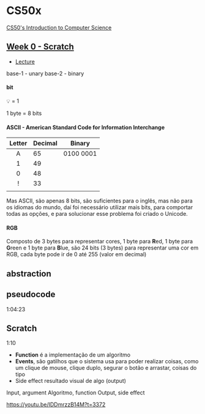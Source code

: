 # CS50x

[CS50's Introduction to Computer Science](https://learning.edx.org/course/course-v1:HarvardX+CS50+X/home)



## [Week 0 - Scratch](https://learning.edx.org/course/course-v1:HarvardX+CS50+X/block-v1:HarvardX+CS50+X+type@sequential+block@a8730f85a9a94d41a784a58c4b6d8bdc)


* [Lecture](https://video.cs50.io/IDDmrzzB14M?screen=vm_vgY75qT4)


base-1 - unary
base-2 - binary


#### bit

💡 = 1

1 byte = 8 bits


#### ASCII - American Standard Code for Information Interchange

|Letter| Decimal | Binary|
|:----:|----|----|
|A|65| 0100 0001|
|1|49||
|0|48||
|!|33||
||||


Mas ASCII, são apenas 8 bits, são suficientes para o inglês, mas não para os idiomas do mundo, daí foi necessário utilizar mais bits, para comportar todas as opções, e para solucionar esse problema foi criado o Unicode.

#### RGB

Composto de 3 bytes para representar cores, 1 byte para **R**ed, 1 byte para **G**reen e 1 byte para **B**lue, são 24 bits (3 bytes) para representar uma cor em RGB, cada byte pode ir de 0 até 255 (valor em decimal)


## abstraction


## pseudocode
1:04:23

## Scratch

1:10


* **Function** é a implementação de um algoritmo
* **Events**, são gatilhos que o sistema usa para poder realizar coisas, como um clique de mouse, clique duplo, segurar o botão e arrastar, coisas do tipo
* Side effect resultado visual de algo (output)

Input, argument
Algoritmo, function
Output, side effect


https://youtu.be/IDDmrzzB14M?t=3372




